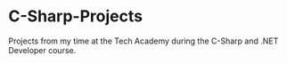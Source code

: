 # C-Sharp-Projects
Projects from my time at the Tech Academy during the C-Sharp and .NET Developer course.
